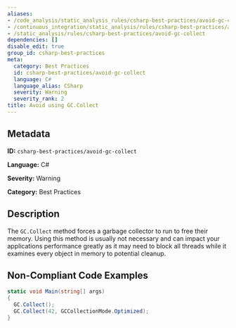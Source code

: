 ```yaml
---
aliases:
- /code_analysis/static_analysis_rules/csharp-best-practices/avoid-gc-collect
- /continuous_integration/static_analysis/rules/csharp-best-practices/avoid-gc-collect
- /static_analysis/rules/csharp-best-practices/avoid-gc-collect
dependencies: []
disable_edit: true
group_id: csharp-best-practices
meta:
  category: Best Practices
  id: csharp-best-practices/avoid-gc-collect
  language: C#
  language_alias: CSharp
  severity: Warning
  severity_rank: 2
title: Avoid using GC.Collect
---
```

<!--  SOURCED FROM https://github.com/DataDog/datadog-static-analyzer-rule-docs -->


## Metadata
**ID:** `csharp-best-practices/avoid-gc-collect`

**Language:** C#

**Severity:** Warning

**Category:** Best Practices

## Description
The `GC.Collect` method forces a garbage collector to run to free their memory. Using this method is usually not necessary and can impact your applications performance greatly as it may need to block all threads while it examines every object in memory to potential cleanup. 

## Non-Compliant Code Examples
```csharp
static void Main(string[] args)
{
  GC.Collect();
  GC.Collect(42, GCCollectionMode.Optimized);
}

```
